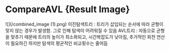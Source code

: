 # CompareAVL {Result Image}
![](/combined_image (1).png)
이진탐색트리 : 트리가 삽입되는 순서에 따라 균형이 맞지 않는 경우가 발생함. 그로 인해 탐색이 어려워질 수 있음
AVL트리 : 자동으로 균형을 맞추기 때문에 트리의 높이가 최소화되고, 시간복잡도가 낮아짐, 추가적인 회전 연산이 필요하긴 하지만 탐색의 평균적인 비교횟수는 줄어듬
